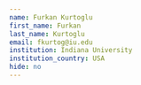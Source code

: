 ```yaml
---
name: Furkan Kurtoglu
first_name: Furkan
last_name: Kurtoglu
email: fkurtog@iu.edu
institution: Indiana University
institution_country: USA
hide: no
---
```


